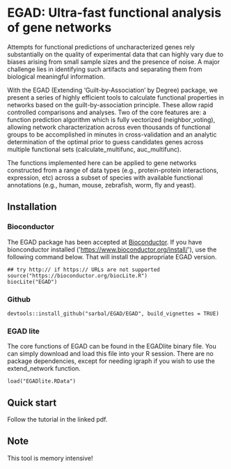 # EGAD: Ultra-fast functional analysis of gene networks

Attempts for functional predictions of uncharacterized genes rely substantially on the quality of experimental data that can highly vary due to biases arising from small sample sizes and the presence of noise. A major challenge lies in identifying such artifacts and separating them from biological meaningful information.

With the EGAD (Extending ‘Guilt-by-Association’ by Degree) package, we present a series of highly efficient tools to calculate functional properties in networks based on the guilt-by-association principle. These allow rapid controlled comparisons and analyses. Two of the core features are: a function prediction algorithm which is fully vectorized (neighbor_voting), allowing network characterization across even thousands of functional groups to be accomplished in minutes in cross-validation and an analytic determination of the optimal prior to guess candidates genes across multiple functional sets (calculate_multifunc, auc_multifunc).

The functions implemented here can be applied to gene networks constructed from a range of data types (e.g., protein-protein interactions, expression, etc) across a subset of species with available functional annotations (e.g., human, mouse, zebrafish, worm, fly and yeast). 

## Installation

### Bioconductor 
The EGAD package has been accepted at [Bioconductor](http://bioconductor.org/). If you have bionconductor installed ('https://www.bioconductor.org/install/'), use the following command below. That will install the appropriate EGAD version. 
```
## try http:// if https:// URLs are not supported
source("https://bioconductor.org/biocLite.R")
biocLite("EGAD")
``` 

### Github 
```{r}
devtools::install_github("sarbal/EGAD/EGAD", build_vignettes = TRUE)
```

### EGAD lite 
The core functions of EGAD can be found in the EGADlite binary file. You can simply download and load this file into your R session. There are no package dependencies, except for needing igraph if you wish to use the extend_network function.    
```{r}
load("EGADlite.RData")
```

## Quick start 
Follow the tutorial in the linked pdf. 

## Note 
This tool is memory intensive! 

